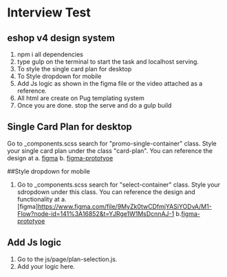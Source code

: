 # Interview Test
## eshop v4 design system
1. npm i all dependencies
2. type gulp on the terminal to start the task and localhost serving.
3. To style the single card plan for desktop
4. To Style dropdown for mobile
5. Add Js logic as shown in the figma file or the video attached as a reference.
6. All html are create on Pug templating system
7. Once you are done. stop the serve and do a gulp build

## Single Card Plan for desktop
Go to _components.scss search for  "promo-single-container" class. Style your single card plan under the class "card-plan". You can reference the design at
	a. [figma](https://www.figma.com/file/9MyZk0twCDfmjYASiYODvA/M1-Flow?node-id=152%3A21512&t=YJRge1W1MsDcnnAJ-1)
	b. [figma-prototyoe](https://www.figma.com/proto/9MyZk0twCDfmjYASiYODvA/M1-Flow?page-id=141%3A16595&node-id=141-16852&viewport=1638%2C779%2C0.5&scaling=scale-down&starting-point-node-id=141%3A16852)

##Style dropdown for mobile
1. Go to _components.scss search for  "select-container" class. Style your sdropdown under this class. You can reference the design and functionality at
	a. [figma]https://www.figma.com/file/9MyZk0twCDfmjYASiYODvA/M1-Flow?node-id=141%3A16852&t=YJRge1W1MsDcnnAJ-1
	b.[figma-prototyoe](https://www.figma.com/proto/9MyZk0twCDfmjYASiYODvA/M1-Flow?page-id=141%3A16595&node-id=141-16852&viewport=1638%2C779%2C0.5&scaling=scale-down&starting-point-node-id=141%3A16852)

## Add Js logic
1. Go to the js/page/plan-selection.js.
2. Add your logic here.